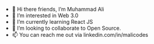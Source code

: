 - 👋 Hi there friends, I’m Muhammad Ali
- 👀 I’m interested in Web 3.0
- 🌱 I’m currently learning React JS
- 💞️ I’m looking to collaborate to Open Source. 
- 📫 You can reach me out via linkedin.com/in/malicodes

<!---
malicodes2/malicodes2 is a ✨ special ✨ repository because its `README.md` (this file) appears on your GitHub profile.
You can click the Preview link to take a look at your changes.
--->
